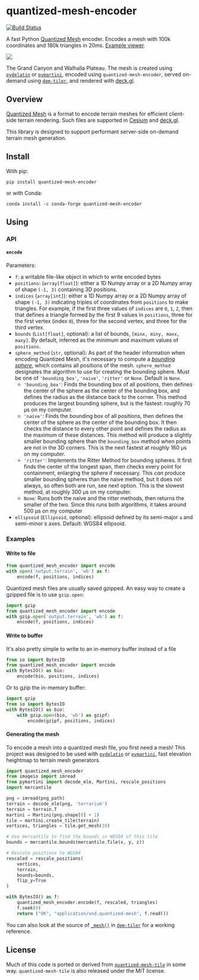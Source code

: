 # quantized-mesh-encoder

[![Build Status](https://travis-ci.org/kylebarron/quantized-mesh-encoder.svg?branch=master)](https://travis-ci.org/kylebarron/quantized-mesh-encoder)

A fast Python [Quantized Mesh][quantized_mesh_spec] encoder. Encodes a mesh with
100k coordinates and 180k triangles in 20ms. [Example viewer][example].

[![][image_url]][example]

[image_url]: https://raw.githubusercontent.com/kylebarron/quantized-mesh-encoder/master/assets/no-texture-example.jpg
[example]: https://kylebarron.dev/quantized-mesh-encoder

The Grand Canyon and Walhalla Plateau. The mesh is created using
[`pydelatin`][pydelatin] or [`pymartini`][pymartini], encoded using
`quantized-mesh-encoder`, served on-demand using [`dem-tiler`][dem-tiler], and
rendered with [deck.gl](https://deck.gl).

[pymartini]: https://github.com/kylebarron/pymartini
[pydelatin]: https://github.com/kylebarron/pydelatin
[dem-tiler]: https://github.com/kylebarron/dem-tiler

## Overview

[Quantized Mesh][quantized_mesh_spec] is a format to encode terrain meshes for
efficient client-side terrain rendering. Such files are supported in
[Cesium][cesium] and [deck.gl][deck.gl].

This library is designed to support performant server-side on-demand terrain
mesh generation.

[quantized_mesh_spec]: https://github.com/CesiumGS/quantized-mesh
[cesium]: https://github.com/CesiumGS/cesium
[deck.gl]: https://deck.gl/

## Install

With pip:

```
pip install quantized-mesh-encoder
```

or with Conda:

```
conda install -c conda-forge quantized-mesh-encoder
```

## Using

### API

#### `encode`

Parameters:

- `f`: a writable file-like object in which to write encoded bytes
- `positions`: (`array[float]`): either a 1D Numpy array or a 2D Numpy array of
  shape `(-1, 3)` containing 3D positions.
- `indices` (`array[int]`): either a 1D Numpy array or a 2D Numpy array of shape
  `(-1, 3)` indicating triples of coordinates from `positions` to make
  triangles. For example, if the first three values of `indices` are `0`, `1`,
  `2`, then that defines a triangle formed by the first 9 values in `positions`,
  three for the first vertex (index `0`), three for the second vertex, and three
  for the third vertex.
- `bounds` (`List[float]`, optional): a list of bounds, `[minx, miny, maxx,
  maxy]`. By default, inferred as the minimum and maximum values of `positions`.
- `sphere_method` (`str`, optional): As part of the header information when
  encoding Quantized Mesh, it's necessary to compute a [_bounding
  sphere_][bounding_sphere], which contains all positions of the mesh.
  `sphere_method` designates the algorithm to use for creating the bounding
  sphere. Must be one of `'bounding_box'`, `'naive'`, `'ritter'` or `None`.
  Default is `None`.
    - `'bounding_box'`: Finds the bounding box of all positions, then defines
      the center of the sphere as the center of the bounding box, and defines
      the radius as the distance back to the corner. This method produces the
      largest bounding sphere, but is the fastest: roughly 70 µs on my computer.
    - `'naive'`: Finds the bounding box of all positions, then defines the
      center of the sphere as the center of the bounding box. It then checks the
      distance to every other point and defines the radius as the maximum of
      these distances. This method will produce a slightly smaller bounding
      sphere than the `bounding_box` method when points are not in the 3D
      corners. This is the next fastest at roughly 160 µs on my computer.
    - `'ritter'`: Implements the Ritter Method for bounding spheres. It first
      finds the center of the longest span, then checks every point for
      containment, enlarging the sphere if necessary. This _can_ produce smaller
      bounding spheres than the naive method, but it does not always, so often
      both are run, see next option. This is the slowest method, at roughly 300
      µs on my computer.
    - `None`: Runs both the naive and the ritter methods, then returns the
      smaller of the two. Since this runs both algorithms, it takes around 500
      µs on my computer
- `ellipsoid` (`Ellipsoid`, optional): ellipsoid defined by its semi-major `a`
   and semi-minor `b` axes.
   Default: WGS84 ellipsoid.


[bounding_sphere]: https://en.wikipedia.org/wiki/Bounding_sphere

### Examples

#### Write to file

```py
from quantized_mesh_encoder import encode
with open('output.terrain', 'wb') as f:
    encode(f, positions, indices)
```

Quantized mesh files are usually saved gzipped. An easy way to create a gzipped
file is to use `gzip.open`:

```py
import gzip
from quantized_mesh_encoder import encode
with gzip.open('output.terrain', 'wb') as f:
    encode(f, positions, indices)
```

#### Write to buffer

It's also pretty simple to write to an in-memory buffer instead of a file

```py
from io import BytesIO
from quantized_mesh_encoder import encode
with BytesIO() as bio:
    encode(bio, positions, indices)
```

Or to gzip the in-memory buffer:

```py
import gzip
from io import BytesIO
with BytesIO() as bio:
    with gzip.open(bio, 'wb') as gzipf:
        encode(gzipf, positions, indices)
```

#### Generating the mesh

To encode a mesh into a quantized mesh file, you first need a mesh! This project
was designed to be used with [`pydelatin`][pydelatin] or
[`pymartini`][pymartini], fast elevation heightmap to terrain mesh generators.

```py
import quantized_mesh_encoder
from imageio import imread
from pymartini import decode_ele, Martini, rescale_positions
import mercantile

png = imread(png_path)
terrain = decode_ele(png, 'terrarium')
terrain = terrain.T
martini = Martini(png.shape[0] + 1)
tile = martini.create_tile(terrain)
vertices, triangles = tile.get_mesh(10)

# Use mercantile to find the bounds in WGS84 of this tile
bounds = mercantile.bounds(mercantile.Tile(x, y, z))

# Rescale positions to WGS84
rescaled = rescale_positions(
    vertices,
    terrain,
    bounds=bounds,
    flip_y=True
)

with BytesIO() as f:
    quantized_mesh_encoder.encode(f, rescaled, triangles)
    f.seek(0)
    return ("OK", "application/vnd.quantized-mesh", f.read())
```

You can also look at the source of
[`_mesh()`](https://github.com/kylebarron/dem-tiler/blob/5b50a216a014eb32febee84fe3063ca99e71c7f6/dem_tiler/handlers/app.py#L234)
in [`dem-tiler`][dem-tiler] for a working reference.

## License

Much of this code is ported or derived from
[`quantized-mesh-tile`][quantized-mesh-tile] in some way. `quantized-mesh-tile`
is also released under the MIT license.

[pymartini]: https://github.com/kylebarron/pymartini
[quantized-mesh-tile]: https://github.com/loicgasser/quantized-mesh-tile
